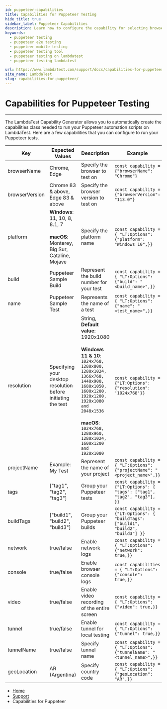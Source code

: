 ```yaml
---
id: puppeteer-capabilities
title: Capabilities for Puppeteer Testing
hide_title: true
sidebar_label: Puppeteer Capabilities
description: Learn how to configure the capability for selecting browsers and OS, organzing tests, changing desktop resolution, and more for your Playwright tests.
keywords:
  - puppeteer testing
  - puppeteer e2e testing 
  - puppeteer mobile testing
  - puppeteer testing tool
  - puppeteer testing on lambdatest
  - puppeteer testing lambdatest

url: https://www.lambdatest.com/support/docs/capabilities-for-puppeteer/
site_name: LambdaTest
slug: capabilities-for-puppeteer/
---
```

<script type="application/ld+json"
      dangerouslySetInnerHTML={{ __html: JSON.stringify({
       "@context": "https://schema.org",
        "@type": "BreadcrumbList",
        "itemListElement": [{
          "@type": "ListItem",
          "position": 1,
          "name": "LambdaTest",
          "item": "https://www.lambdatest.com"
        },{
          "@type": "ListItem",
          "position": 2,
          "name": "Support",
          "item": "https://www.lambdatest.com/support/docs/"
        },{
          "@type": "ListItem",
          "position": 3,
          "name": "Test Execution Setup",
          "item": "https://www.lambdatest.com/support/docs/capabilities-for-puppeteer/"
        }]
      })
    }}
></script>

# Capabilities for Puppeteer Testing

***

The LambdaTest Capability Generator allows you to automatically create the capabilities class needed to run your Puppeteer automation scripts on LambdaTest. Here are a few capabilities that you can configure to run your Puppeteer tests. 

| Key | Expected Values | Description | Example |
| -------- | -----| ------- | ----------------- |
| browserName   |  Chrome, Edge |   Specify the browser to test on    |  `const capability = {"browserName": "Chrome"}`
| browserVersion  |  Chrome 83 & above, Edge 83 & above |   Specify the browser version to test on    |  `const capability = {"browserVersion": "113.0"}`
| platform  |  **Windows**: 11, 10, 8, 8.1, 7 <br/><br/> **macOS**: Monterey, Big Sur, Cataline, Mojave |    Specify the platform name    | `const capability = { "LT:Options": {"platform": "Windows 10",}}`
| build   |  Puppeteer Sample Build |   Represent the build number for your test | `const capability = { "LT:Options": {"build": "<build_name>",}}`
| name   |  Puppeteer Sample Test |    Represents the name of a test   | `const capability = { "LT:Options": {"name": "<test_name>",}}`
| resolution   |  Specifying your desktop resolution before initiating the test |   String, **Default value**: 1920x1080 <br/> <br/> **Windows 11 & 10**: `1024x768, 1280x800, 1280x1024, 1366x768, 1440x900, 1680x1050, 1600x1200, 1920x1200, 1920x1080 and 2048x1536` <br/><br/> **macOS**: `1024x768, 1280x960, 1280x1024, 1600x1200 and 1920x1080`  | `const capability = {"LT:Options": {"resolution": '1024x768'}}` |
| projectName   | Example: My Test |   Represent the name of your project    |  `const capability = { "LT:Options": {"projectName": "<project_name>",}}` |
| tags   |  ["tag1", "tag2", "tag3"] |  Group your Puppeteer tests |``const capability = {"LT:Options": { "tags": ["tag1", "tag2", "tag3"], }}`` |
| buildTags   |  ["build1", "build2", "build3"] |  Group your Puppeteer builds |`const capability = {"LT:Options": { "buildTags": ["build1", "build2", "build3"] }}` |
| network   | true/false |   Enable network logs    |  `const capability = { "LT:Options": {"network": true,}}` |
| console  | true/false |   Enable browser console logs  | `const capabilities = { "LT:Options": {"console": true,}}` |
| video   |  true/false |    Enable video recording of the entire screen     | `const capability = { "LT:Options": {"video": true,}}` |
| tunnel   |  true/false |    Enable tunnel for local testing     | `const capability = { "LT:Options": {"tunnel": true,}}` |
| tunnelName   |  true/false | Specify tunnel name     | `const capability = { "LT:Options": {"tunnelName": "<tunnel_name>",}}` |
| geoLocation   |  AR (Argentina) | Specify country code | `const capability = { "LT:Options": {"geoLocation": "AR",}}` |




<nav aria-label="breadcrumbs">
  <ul className="breadcrumbs">
    <li className="breadcrumbs__item">
      <a className="breadcrumbs__link" target="_self" href="https://www.lambdatest.com">
        Home
      </a>
    </li>
    <li className="breadcrumbs__item">
      <a className="breadcrumbs__link" target="_self" href="https://www.lambdatest.com/support/docs/">
        Support
      </a>
    </li>
    <li className="breadcrumbs__item breadcrumbs__item--active">
      <span className="breadcrumbs__link">
       Capabilities for Puppeteer
      </span>
    </li>
  </ul>
</nav>